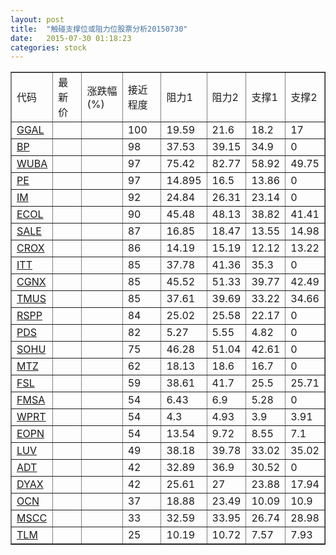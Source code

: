 ```yaml
---
layout: post
title:  "触碰支撑位或阻力位股票分析20150730"
date:   2015-07-30 01:18:23
categories: stock
---
```

<script type="text/javascript">
var stockList = []
stockList.push('gb_ggal');
stockList.push('gb_bp');
stockList.push('gb_wuba');
stockList.push('gb_pe');
stockList.push('gb_im');
stockList.push('gb_ecol');
stockList.push('gb_sale');
stockList.push('gb_crox');
stockList.push('gb_itt');
stockList.push('gb_cgnx');
stockList.push('gb_tmus');
stockList.push('gb_rspp');
stockList.push('gb_pds');
stockList.push('gb_sohu');
stockList.push('gb_mtz');
stockList.push('gb_fsl');
stockList.push('gb_fmsa');
stockList.push('gb_wprt');
stockList.push('gb_eopn');
stockList.push('gb_luv');
stockList.push('gb_adt');
stockList.push('gb_dyax');
stockList.push('gb_ocn');
stockList.push('gb_mscc');
stockList.push('gb_tlm');
</script>
<table border="1">
 <tr>
 <td>代码</td>
 <td>最新价</td>
 <td>涨跌幅(%)</td>
 <td>接近程度</td>
 <td>阻力1</td>
 <td>阻力2</td>
 <td>支撑1</td>
 <td>支撑2</td>
</tr>
  <tr id="ggal" class="green">
  <td><a href="http://stock.finance.sina.com.cn/usstock/quotes/GGAL.html" target="_blank">GGAL</a></td><td></td><td></td><td>100</td><td>19.59</td><td>21.6</td><td>18.2</td><td>17</td></tr>
  <tr id="bp" class="red">
  <td><a href="http://stock.finance.sina.com.cn/usstock/quotes/BP.html" target="_blank">BP</a></td><td></td><td></td><td>98</td><td>37.53</td><td>39.15</td><td>34.9</td><td>0</td></tr>
  <tr id="wuba" class="green">
  <td><a href="http://stock.finance.sina.com.cn/usstock/quotes/WUBA.html" target="_blank">WUBA</a></td><td></td><td></td><td>97</td><td>75.42</td><td>82.77</td><td>58.92</td><td>49.75</td></tr>
  <tr id="pe" class="red">
  <td><a href="http://stock.finance.sina.com.cn/usstock/quotes/PE.html" target="_blank">PE</a></td><td></td><td></td><td>97</td><td>14.895</td><td>16.5</td><td>13.86</td><td>0</td></tr>
  <tr id="im" class="red">
  <td><a href="http://stock.finance.sina.com.cn/usstock/quotes/IM.html" target="_blank">IM</a></td><td></td><td></td><td>92</td><td>24.84</td><td>26.31</td><td>23.14</td><td>0</td></tr>
  <tr id="ecol" class="red">
  <td><a href="http://stock.finance.sina.com.cn/usstock/quotes/ECOL.html" target="_blank">ECOL</a></td><td></td><td></td><td>90</td><td>45.48</td><td>48.13</td><td>38.82</td><td>41.41</td></tr>
  <tr id="sale" class="green">
  <td><a href="http://stock.finance.sina.com.cn/usstock/quotes/SALE.html" target="_blank">SALE</a></td><td></td><td></td><td>87</td><td>16.85</td><td>18.47</td><td>13.55</td><td>14.98</td></tr>
  <tr id="crox" class="red">
  <td><a href="http://stock.finance.sina.com.cn/usstock/quotes/CROX.html" target="_blank">CROX</a></td><td></td><td></td><td>86</td><td>14.19</td><td>15.19</td><td>12.12</td><td>13.22</td></tr>
  <tr id="itt" class="red">
  <td><a href="http://stock.finance.sina.com.cn/usstock/quotes/ITT.html" target="_blank">ITT</a></td><td></td><td></td><td>85</td><td>37.78</td><td>41.36</td><td>35.3</td><td>0</td></tr>
  <tr id="cgnx" class="red">
  <td><a href="http://stock.finance.sina.com.cn/usstock/quotes/CGNX.html" target="_blank">CGNX</a></td><td></td><td></td><td>85</td><td>45.52</td><td>51.33</td><td>39.77</td><td>42.49</td></tr>
  <tr id="tmus" class="red">
  <td><a href="http://stock.finance.sina.com.cn/usstock/quotes/TMUS.html" target="_blank">TMUS</a></td><td></td><td></td><td>85</td><td>37.61</td><td>39.69</td><td>33.22</td><td>34.66</td></tr>
  <tr id="rspp" class="red">
  <td><a href="http://stock.finance.sina.com.cn/usstock/quotes/RSPP.html" target="_blank">RSPP</a></td><td></td><td></td><td>84</td><td>25.02</td><td>25.58</td><td>22.17</td><td>0</td></tr>
  <tr id="pds" class="red">
  <td><a href="http://stock.finance.sina.com.cn/usstock/quotes/PDS.html" target="_blank">PDS</a></td><td></td><td></td><td>82</td><td>5.27</td><td>5.55</td><td>4.82</td><td>0</td></tr>
  <tr id="sohu" class="red">
  <td><a href="http://stock.finance.sina.com.cn/usstock/quotes/SOHU.html" target="_blank">SOHU</a></td><td></td><td></td><td>75</td><td>46.28</td><td>51.04</td><td>42.61</td><td>0</td></tr>
  <tr id="mtz" class="red">
  <td><a href="http://stock.finance.sina.com.cn/usstock/quotes/MTZ.html" target="_blank">MTZ</a></td><td></td><td></td><td>62</td><td>18.13</td><td>18.6</td><td>16.7</td><td>0</td></tr>
  <tr id="fsl" class="red">
  <td><a href="http://stock.finance.sina.com.cn/usstock/quotes/FSL.html" target="_blank">FSL</a></td><td></td><td></td><td>59</td><td>38.61</td><td>41.7</td><td>25.5</td><td>25.71</td></tr>
  <tr id="fmsa" class="red">
  <td><a href="http://stock.finance.sina.com.cn/usstock/quotes/FMSA.html" target="_blank">FMSA</a></td><td></td><td></td><td>54</td><td>6.43</td><td>6.9</td><td>5.28</td><td>0</td></tr>
  <tr id="wprt" class="red">
  <td><a href="http://stock.finance.sina.com.cn/usstock/quotes/WPRT.html" target="_blank">WPRT</a></td><td></td><td></td><td>54</td><td>4.3</td><td>4.93</td><td>3.9</td><td>3.91</td></tr>
  <tr id="eopn" class="green">
  <td><a href="http://stock.finance.sina.com.cn/usstock/quotes/EOPN.html" target="_blank">EOPN</a></td><td></td><td></td><td>54</td><td>13.54</td><td>9.72</td><td>8.55</td><td>7.1</td></tr>
  <tr id="luv" class="green">
  <td><a href="http://stock.finance.sina.com.cn/usstock/quotes/LUV.html" target="_blank">LUV</a></td><td></td><td></td><td>49</td><td>38.18</td><td>39.78</td><td>33.02</td><td>35.02</td></tr>
  <tr id="adt" class="green">
  <td><a href="http://stock.finance.sina.com.cn/usstock/quotes/ADT.html" target="_blank">ADT</a></td><td></td><td></td><td>42</td><td>32.89</td><td>36.9</td><td>30.52</td><td>0</td></tr>
  <tr id="dyax" class="green">
  <td><a href="http://stock.finance.sina.com.cn/usstock/quotes/DYAX.html" target="_blank">DYAX</a></td><td></td><td></td><td>42</td><td>25.61</td><td>27</td><td>23.88</td><td>17.94</td></tr>
  <tr id="ocn" class="green">
  <td><a href="http://stock.finance.sina.com.cn/usstock/quotes/OCN.html" target="_blank">OCN</a></td><td></td><td></td><td>37</td><td>18.88</td><td>23.49</td><td>10.09</td><td>10.9</td></tr>
  <tr id="mscc" class="green">
  <td><a href="http://stock.finance.sina.com.cn/usstock/quotes/MSCC.html" target="_blank">MSCC</a></td><td></td><td></td><td>33</td><td>32.59</td><td>33.95</td><td>26.74</td><td>28.98</td></tr>
  <tr id="tlm" class="green">
  <td><a href="http://stock.finance.sina.com.cn/usstock/quotes/TLM.html" target="_blank">TLM</a></td><td></td><td></td><td>25</td><td>10.19</td><td>10.72</td><td>7.57</td><td>7.93</td></tr>
</table>
